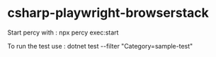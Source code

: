 # csharp-playwright-browserstack


Start percy with : npx percy exec:start

To run the test use : 
dotnet test --filter "Category=sample-test"
